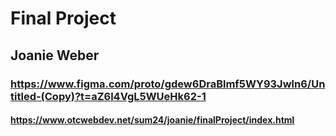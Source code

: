 # Final Project
## Joanie Weber
### https://www.figma.com/proto/gdew6DraBlmf5WY93Jwln6/Untitled-(Copy)?t=aZ6l4VgL5WUeHk62-1
#### https://www.otcwebdev.net/sum24/joanie/finalProject/index.html


